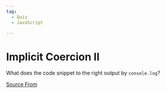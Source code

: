 ```yaml
---
tag:
  - Quiz
  - JavaScript

---
```

  
# Implicit Coercion  II

What does the code snippet to the right output by `console.log`?


[Source From](https://bigfrontend.dev/quiz/Implicit-Conversion-II)

  
